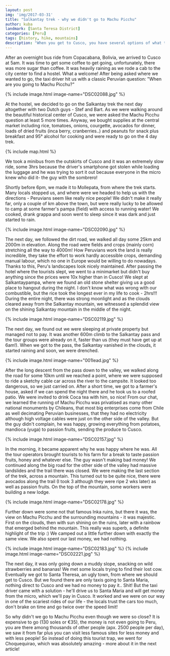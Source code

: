 ```yaml
---
layout: post
img: 'img/2017-03-31'
title: "Salkantay trek - why we didn't go to Machu Picchu"
author: kuba
landmark: [Santa Teresa District]
categories: [Peru]
tags: [history, hike, mountains]
description: "When you get to Cusco, you have several options of what to do. We opted to hike the 4-day Salkantay trek on our own, which many people combine with a Machu Picchu visit. We didn't really do that, unlike others, we chose not to go to Machu Picchu."
---
```


After an overnight bus ride from Copacabana, Bolivia, we arrived to Cusco at 5am. It was time to get some coffee to get going, unfortunately, there was more sugar than coffee. It was heavily raining as we rode a cab to the city center to find a hostel. What a welcome! After being asked where we wanted to go, the taxi driver hit us with a classic Peruvian question: "When are you going to Machu Picchu?"

{% include image.html image-name="DSC02088.jpg" %}

At the hostel, we decided to go on the Salkantay trek the next day altogether with two Dutch guys - Stef and Bart. As we were walking around the beautiful historical center of Cusco, we were asked the Machu Picchu question at least 5 more times. Anyway, we bought supplies at the central market including rice, tomatoes, onions, courgette, avocados for dinner, loads of dried fruits (inca berry, cranberries..) and peanuts for snack plus breakfast and 95° alcohol for cooking and were ready to go on the 4 day trek. 

{% include map.html %}

We took a minibus from the outskirts of Cusco and it was an extremely slow ride, some 3hrs because the driver's smartphone got stolen while loading the luggage and he was trying to sort it out because everyone in the micro knew who did it-  the guy with the sombrero!

Shortly before 6pm, we made it to Mollepata, from where the trek starts. Many locals stopped us, and where were we headed to help us with the directions - Peruvians seem like really nice people! We didn't make it really far, only a couple of km above the town, but were really lucky to be allowed to camp at some farmer's pampa (field) with access to running water! We cooked, drank grappa and soon went to sleep since it was dark and just started to rain. 

{% include image.html image-name="DSC02090.jpg" %}

The next day, we followed the dirt road, we walked all day some 25km and 2000m in elevation. Along the road were fields and crops (mainly corn) stretching all the way to 4000m! How Peruvians work the land is really incredible, they take the effort to work hardly accessible crops, demanding manual labour, which no one in Europe would be willing to do nowadays. Thanks to this, Peru's​ landscapes look nicely maintained. After passing the hotel where the tourists slept, we went to a minimarket but didn't buy anything since the prices were 10x higher than in Cusco! We slept at Salkantaypampa, where we found an old stone shelter giving us a good place to hangout during the night. I don't know what was wrong with our combustible, but the rice took the longest ever in my life to cook - 2hrs!!! During the entire night, there was strong moonlight and as the clouds cleared away from the Salkantay mountain, we witnessed a splendid view on the shining Salkantay mountain in the middle of the night. 

{% include image.html image-name="DSC02119.jpg" %}

The next day, we found out we were sleeping at private property but managed not to pay. It was another 600m climb to the Salkantay pass and the tour groups were already on it, faster than us (they must have get up at 6am!). When we got to the pass, the Salkantay vanished in the clouds, it started raining and soon, we were drenched. 

{% include image.html image-name="001lead.jpg" %}

After the long descent from the pass down to the valley, we walked along the road for some 10km until we reached a point, where we were supposed to ride a sketchy cable car across the river to the campsite. It looked too dangerous, so we just carried on. After a short time, we got to a farmer's house, asked if we can spend the night there and he took us to a roofed patio. We were invited to drink Coca tea with him, so nice! From our chat, we learned the running of Machu Picchu was privatised as many other national monuments by Chileans, that most big enterprises come from Chile as well decimating Peruvian businesses, that they had no electricity although high voltage cables were just on the other side of the valley. But the guy didn't complain, he was happy, growing everything from potatoes, mandioca (yuga) to passion fruits, sending the produce to Cusco.

{% include image.html image-name="DSC02157.jpg" %}

In the morning, it became apparent why he was happy where he was. All the tour operators brought tourists to his farm for a break to taste passion fruits, honey and whatever else. The guy wasn't making bad money! We continued along the big road for the other side of the valley had massive landslides and the trail there was closed. We were making the last section of the trek, across a mountain. This turned out to be quite nice, there were avocados along the trail (I took 3 although they were ripe 2 wks later) as well as passion fruits. On the top of the mountain, some workers were building a new lodge. 

{% include image.html image-name="DSC02178.jpg" %}

Further down were some not that famous Inka ruins, but there it was, the view on Machu Picchu and the surrounding mountains - it was majestic. First on the clouds, then with sun shining on the ruins, later with a rainbow that emerged behind the mountain. This really was superb, a definite highlight of the trip :) We camped out a little further down with exactly the same view. We also spent our last money, we had nothing. 

{% include image.html image-name="DSC02183.jpg" %}
{% include image.html image-name="DSC02221.jpg" %}

The next day, it was only going down a muddy slope, snacking on wild strawberries and bananas! We met some locals trying to find their lost cow. Eventually we got to Santa Theresa, an ugly town, from where we should get to Cusco. But we found there are only taxis going to Santa Maria, nothing direct to Cusco and we had no money to pay it.. Shit! But the taxi driver came with a solution - he'll drive us to Santa Maria and will get money from the micro, which we'll pay in Cusco. It worked and we were on our way in one of the scariest rides of our life - the locals trust the cars too much, don't brake on time and go twice over the speed limit!

So why didn't we go to Machu Picchu even though we were so close? It is expensive to go (130 soles or €35), the money is not even going to Peru, you are there among thousands​ of other people (apx. 2500 people per day), we saw it from far plus you can visit less famous sites for less money and with less people! So instead of doing this tourist trap, we went for Choquequirao, which was absolutely amazing - more about it in the next article! 